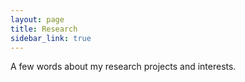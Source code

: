 ```yaml
---
layout: page
title: Research
sidebar_link: true
---
```


A few words about my research projects and interests.